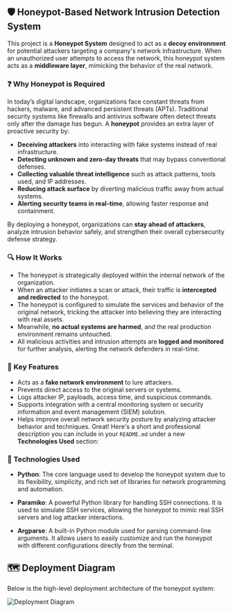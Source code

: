 
## 🛡️ Honeypot-Based Network Intrusion Detection System

This project is a **Honeypot System** designed to act as a **decoy environment** for potential attackers targeting a company's network infrastructure. When an unauthorized user attempts to access the network, this honeypot system acts as a **middleware layer**, mimicking the behavior of the real network.

### ❓ Why Honeypot is Required

In today’s digital landscape, organizations face constant threats from hackers, malware, and advanced persistent threats (APTs). Traditional security systems like firewalls and antivirus software often detect threats only after the damage has begun. A **honeypot** provides an extra layer of proactive security by:

- **Deceiving attackers** into interacting with fake systems instead of real infrastructure.
- **Detecting unknown and zero-day threats** that may bypass conventional defenses.
- **Collecting valuable threat intelligence** such as attack patterns, tools used, and IP addresses.
- **Reducing attack surface** by diverting malicious traffic away from actual systems.
- **Alerting security teams in real-time**, allowing faster response and containment.

By deploying a honeypot, organizations can **stay ahead of attackers**, analyze intrusion behavior safely, and strengthen their overall cybersecurity defense strategy.

### 🔍 How It Works

- The honeypot is strategically deployed within the internal network of the organization.
- When an attacker initiates a scan or attack, their traffic is **intercepted and redirected** to the honeypot.
- The honeypot is configured to simulate the services and behavior of the original network, tricking the attacker into believing they are interacting with real assets.
- Meanwhile, **no actual systems are harmed**, and the real production environment remains untouched.
- All malicious activities and intrusion attempts are **logged and monitored** for further analysis, alerting the network defenders in real-time.

### 🎯 Key Features

- Acts as a **fake network environment** to lure attackers.
- Prevents direct access to the original servers or systems.
- Logs attacker IP, payloads, access time, and suspicious commands.
- Supports integration with a central monitoring system or security information and event management (SIEM) solution.
- Helps improve overall network security posture by analyzing attacker behavior and techniques.
Great! Here's a short and professional description you can include in your `README.md` under a new **Technologies Used** section:

### 🧰 Technologies Used

- **Python**: The core language used to develop the honeypot system due to its flexibility, simplicity, and rich set of libraries for network programming and automation.

- **Paramiko**: A powerful Python library for handling SSH connections. It is used to simulate SSH services, allowing the honeypot to mimic real SSH servers and log attacker interactions.

- **Argparse**: A built-in Python module used for parsing command-line arguments. It allows users to easily customize and run the honeypot with different configurations directly from the terminal.

## 🗺️ Deployment Diagram

Below is the high-level deployment architecture of the honeypot system:

![Deployment Diagram](./honeypy.png)

